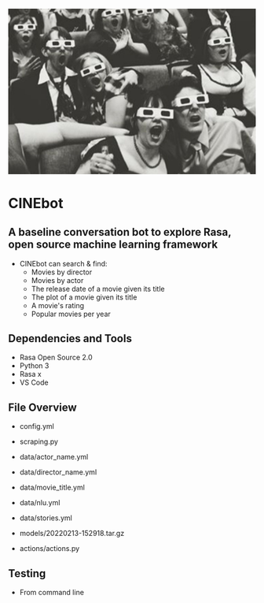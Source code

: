 ![CINEbot](https://github.com/DimiKon/RasaProject/blob/master/cine.jpeg)
# CINEbot

## A baseline conversation bot to explore Rasa, open source machine learning framework

- CINEbot can search & find:
    - Movies by director
    - Movies by actor
    - The release date of a movie given its title
    - The plot of a movie given its title
    - A movie's rating
    - Popular movies per year

## Dependencies and Tools

- Rasa Open Source 2.0
- Python 3
- Rasa x
- VS Code

## File Οverview

- config.yml
- scraping.py

- data/actor_name.yml
- data/director_name.yml
- data/movie_title.yml
- data/nlu.yml  
- data/stories.yml

- models/20220213-152918.tar.gz

- actions/actions.py

## Testing

- From command line